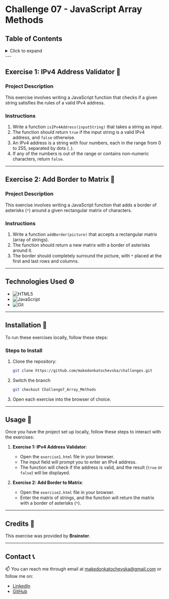 # Challenge 07 - JavaScript Array Methods

## Table of Contents

<details>
  <summary>Click to expand</summary>
  - 📜 Exercise 1: IPv4 Address Validator <br>
  - 🔲 Exercise 2: Add Border to Matrix <br>
  - ⚙️ Technologies Used <br>
  - 🔨 Installation <br>
  - 🚀 Usage <br>
  - 📝 Credits <br>
  - 📞 Contact <br>
</details>
---

## Exercise 1: IPv4 Address Validator 📜

### Project Description

This exercise involves writing a JavaScript function that checks if a given string satisfies the rules of a valid IPv4 address.

### Instructions

1. Write a function `isIPv4Address(inputString)` that takes a string as input.
2. The function should return `true` if the input string is a valid IPv4 address, and `false` otherwise.
3. An IPv4 address is a string with four numbers, each in the range from 0 to 255, separated by dots (`.`).
4. If any of the numbers is out of the range or contains non-numeric characters, return `false`.

---

## Exercise 2: Add Border to Matrix 🔲

### Project Description

This exercise involves writing a JavaScript function that adds a border of asterisks (`*`) around a given rectangular matrix of characters.

### Instructions

1. Write a function `addBorder(picture)` that accepts a rectangular matrix (array of strings).
2. The function should return a new matrix with a border of asterisks around it.
3. The border should completely surround the picture, with `*` placed at the first and last rows and columns.

---

## Technologies Used ⚙️

- ![HTML5](https://img.shields.io/badge/HTML5-E34F26?style=flat-square&logo=html5&logoColor=white)
- ![JavaScript](https://img.shields.io/badge/JavaScript-F7DF1E?style=flat-square&logo=javascript&logoColor=black)
- ![Git](https://img.shields.io/badge/Git-F05032?style=flat-square&logo=git&logoColor=white)

---

## Installation 🔨

To run these exercises locally, follow these steps:

### Steps to Install

1. Clone the repository:
   ```bash
   git clone https://github.com/makedonkatochevska/challenges.git
   ```
2. Switch the branch
   ```bash
   git checkout Challenge7_Array_Methods
   ```
3. Open each exercise into the browser of choice.

---

## Usage 🚀

Once you have the project set up locally, follow these steps to interact with the exercises:

1. **Exercise 1: IPv4 Address Validator**:

   - Open the `exercise1.html` file in your browser.
   - The input field will prompt you to enter an IPv4 address.
   - The function will check if the address is valid, and the result (`true` or `false`) will be displayed.

2. **Exercise 2: Add Border to Matrix**:
   - Open the `exercise2.html` file in your browser.
   - Enter the matrix of strings, and the function will return the matrix with a border of asterisks (`*`).

---

## Credits 📝

This exercise was provided by **Brainster**.

---

## Contact 📞

📫 You can reach me through email at [makedonkatochevska@gmail.com](mailto:makedonkatochevska@gmail.com) or follow me on:

- [LinkedIn](https://www.linkedin.com/in/makedonka-tochevska)
- [GitHub](https://github.com/makedonkatochevska)
